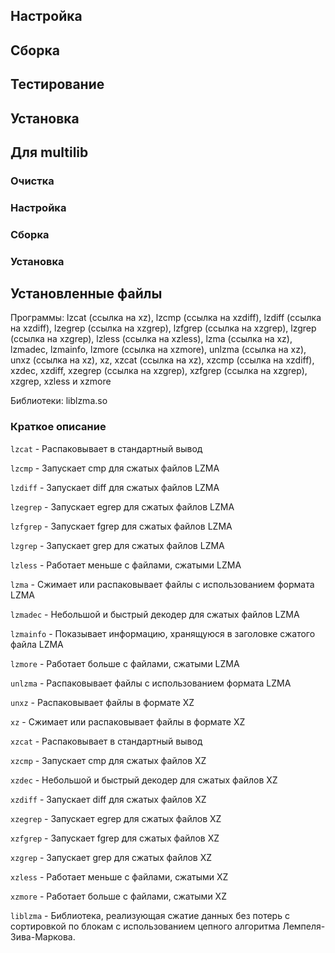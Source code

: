 <pkg :name="'xz'" instsize showsbu2></pkg>

## Настройка

<package-script :package="'xz'" :type="'configure'"></package-script>
## Сборка

<package-script :package="'xz'" :type="'build'"></package-script>
## Тестирование
<package-script :package="'xz'" :type="'test'"></package-script>

## Установка

<package-script :package="'xz'" :type="'install'"></package-script>
 
## Для multilib

### Очистка

<package-script :package="'xz'" :type="'multi_prepare'"></package-script>

### Настройка

<package-script :package="'xz'" :type="'multi_configure'"></package-script>

### Сборка

<package-script :package="'xz'" :type="'multi_build'"></package-script>

### Установка

<package-script :package="'xz'" :type="'multi_install'"></package-script>

## Установленные файлы

Программы: lzcat (ссылка на xz), lzcmp (ссылка на xzdiff), lzdiff (ссылка на xzdiff), lzegrep (ссылка на xzgrep), lzfgrep (ссылка на xzgrep), lzgrep (ссылка на xzgrep), lzless (ссылка на xzless), lzma (ссылка на xz), lzmadec, lzmainfo, lzmore (ссылка на xzmore), unlzma (ссылка на xz), unxz (ссылка на xz), xz, xzcat (ссылка на xz), xzcmp (ссылка на xzdiff), xzdec, xzdiff, xzegrep (ссылка на xzgrep), xzfgrep (ссылка на xzgrep), xzgrep, xzless и xzmore

Библиотеки: liblzma.so

### Краткое описание

`lzcat` - Распаковывает в стандартный вывод

`lzcmp` - Запускает cmp для сжатых файлов LZMA

`lzdiff` - Запускает diff для сжатых файлов LZMA

`lzegrep` - Запускает egrep для сжатых файлов LZMA

`lzfgrep` - Запускает fgrep для сжатых файлов LZMA

`lzgrep` - Запускает grep для сжатых файлов LZMA

`lzless` - Работает меньше с файлами, сжатыми LZMA

`lzma` - Сжимает или распаковывает файлы с использованием формата LZMA

`lzmadec` - Небольшой и быстрый декодер для сжатых файлов LZMA

`lzmainfo` - Показывает информацию, хранящуюся в заголовке сжатого файла LZMA

`lzmore` - Работает больше с файлами, сжатыми LZMA

`unlzma` - Распаковывает файлы с использованием формата LZMA

`unxz` - Распаковывает файлы в формате XZ

`xz` - Сжимает или распаковывает файлы в формате XZ

`xzcat` - Распаковывает в стандартный вывод

`xzcmp` - Запускает cmp для сжатых файлов XZ

`xzdec` - Небольшой и быстрый декодер для сжатых файлов XZ

`xzdiff` - Запускает diff для сжатых файлов XZ

`xzegrep` - Запускает egrep для сжатых файлов XZ

`xzfgrep` - Запускает fgrep для сжатых файлов XZ

`xzgrep` - Запускает grep для сжатых файлов XZ

`xzless` - Работает меньше с файлами, сжатыми XZ

`xzmore` - Работает больше с файлами, сжатыми XZ

`liblzma` - Библиотека, реализующая сжатие данных без потерь с сортировкой по блокам с использованием цепного алгоритма Лемпеля-Зива-Маркова. 

<script>
	new Vue({ el: '#main' })
</script> 
